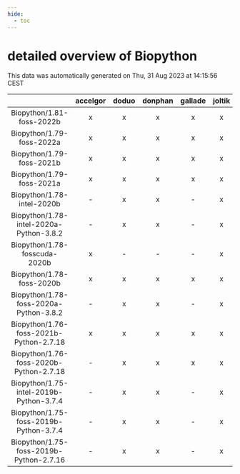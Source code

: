 ```yaml
---
hide:
  - toc
---
```


detailed overview of Biopython
==============================


This data was automatically generated on Thu, 31 Aug 2023 at 14:15:56 CEST  

| |accelgor|doduo|donphan|gallade|joltik|skitty|swalot|victini|
| :---: | :---: | :---: | :---: | :---: | :---: | :---: | :---: | :---: |
|Biopython/1.81-foss-2022b|x|x|x|x|x|x|x|x|
|Biopython/1.79-foss-2022a|x|x|x|x|x|x|x|x|
|Biopython/1.79-foss-2021b|x|x|x|x|x|x|x|x|
|Biopython/1.79-foss-2021a|x|x|x|x|x|x|x|x|
|Biopython/1.78-intel-2020b|-|x|x|-|x|x|x|x|
|Biopython/1.78-intel-2020a-Python-3.8.2|-|x|x|-|x|x|x|x|
|Biopython/1.78-fosscuda-2020b|x|-|-|-|x|-|-|-|
|Biopython/1.78-foss-2020b|x|x|x|x|x|x|x|x|
|Biopython/1.78-foss-2020a-Python-3.8.2|-|x|x|-|x|x|x|x|
|Biopython/1.76-foss-2021b-Python-2.7.18|x|x|x|x|x|x|x|x|
|Biopython/1.76-foss-2020b-Python-2.7.18|-|x|x|x|x|x|x|x|
|Biopython/1.75-intel-2019b-Python-3.7.4|-|x|x|-|x|x|-|x|
|Biopython/1.75-foss-2019b-Python-3.7.4|-|x|x|-|x|x|x|x|
|Biopython/1.75-foss-2019b-Python-2.7.16|-|x|x|-|x|x|-|x|
